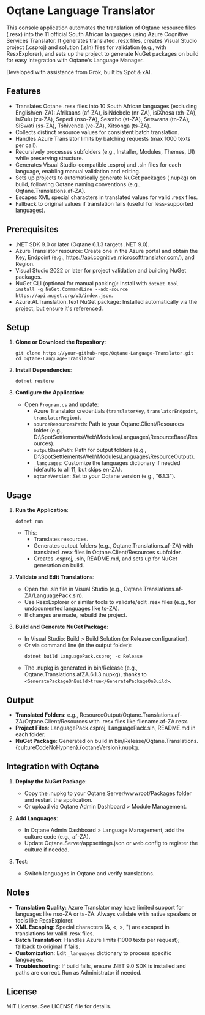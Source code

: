 # Oqtane Language Translator

This console application automates the translation of Oqtane resource files (.resx) into the 11 official South African languages using Azure Cognitive Services Translator. It generates translated .resx files, creates Visual Studio project (.csproj) and solution (.sln) files for validation (e.g., with ResxExplorer), and sets up the project to generate NuGet packages on build for easy integration with Oqtane's Language Manager.

Developed with assistance from Grok, built by Spot & xAI.

## Features
- Translates Oqtane .resx files into 10 South African languages (excluding English/en-ZA): Afrikaans (af-ZA), isiNdebele (nr-ZA), isiXhosa (xh-ZA), isiZulu (zu-ZA), Sepedi (nso-ZA), Sesotho (st-ZA), Setswana (tn-ZA), SiSwati (ss-ZA), Tshivenda (ve-ZA), Xitsonga (ts-ZA).
- Collects distinct resource values for consistent batch translation.
- Handles Azure Translator limits by batching requests (max 1000 texts per call).
- Recursively processes subfolders (e.g., Installer, Modules, Themes, UI) while preserving structure.
- Generates Visual Studio-compatible .csproj and .sln files for each language, enabling manual validation and editing.
- Sets up projects to automatically generate NuGet packages (.nupkg) on build, following Oqtane naming conventions (e.g., Oqtane.Translations.af-ZA).
- Escapes XML special characters in translated values for valid .resx files.
- Fallback to original values if translation fails (useful for less-supported languages).

## Prerequisites
- .NET SDK 9.0 or later (Oqtane 6.1.3 targets .NET 9.0).
- Azure Translator resource: Create one in the Azure portal and obtain the Key, Endpoint (e.g., https://api.cognitive.microsofttranslator.com/), and Region.
- Visual Studio 2022 or later for project validation and building NuGet packages.
- NuGet CLI (optional for manual packing): Install with `dotnet tool install -g NuGet.CommandLine --add-source https://api.nuget.org/v3/index.json`.
- Azure.AI.Translation.Text NuGet package: Installed automatically via the project, but ensure it's referenced.

## Setup
1. **Clone or Download the Repository**:
   ```
   git clone https://your-github-repo/Oqtane-Language-Translator.git
   cd Oqtane-Language-Translator
   ```

2. **Install Dependencies**:
   ```
   dotnet restore
   ```

3. **Configure the Application**:
   - Open `Program.cs` and update:
     - Azure Translator credentials (`translatorKey`, `translatorEndpoint`, `translatorRegion`).
     - `sourceResourcesPath`: Path to your Oqtane.Client/Resources folder (e.g., D:\SpotSettlements\Web\Modules\Languages\ResourceBase\Resources).
     - `outputBasePath`: Path for output folders (e.g., D:\SpotSettlements\Web\Modules\Languages\ResourceOutput).
     - `_languages`: Customize the languages dictionary if needed (defaults to all 11, but skips en-ZA).
     - `oqtaneVersion`: Set to your Oqtane version (e.g., "6.1.3").

## Usage
1. **Run the Application**:
   ```
   dotnet run
   ```
   - This:
     - Translates resources.
     - Generates output folders (e.g., Oqtane.Translations.af-ZA) with translated .resx files in Oqtane.Client/Resources subfolder.
     - Creates .csproj, .sln, README.md, and sets up for NuGet generation on build.

2. **Validate and Edit Translations**:
   - Open the .sln file in Visual Studio (e.g., Oqtane.Translations.af-ZA/LanguagePack.sln).
   - Use ResxExplorer or similar tools to validate/edit .resx files (e.g., for undocumented languages like ts-ZA).
   - If changes are made, rebuild the project.

3. **Build and Generate NuGet Package**:
   - In Visual Studio: Build > Build Solution (or Release configuration).
   - Or via command line (in the output folder):
     ```
     dotnet build LanguagePack.csproj -c Release
     ```
   - The .nupkg is generated in bin/Release (e.g., Oqtane.Translations.afZA.6.1.3.nupkg), thanks to `<GeneratePackageOnBuild>true</GeneratePackageOnBuild>`.

## Output
- **Translated Folders**: e.g., ResourceOutput/Oqtane.Translations.af-ZA/Oqtane.Client/Resources with .resx files like filename.af-ZA.resx.
- **Project Files**: LanguagePack.csproj, LanguagePack.sln, README.md in each folder.
- **NuGet Package**: Generated on build in bin/Release/Oqtane.Translations.{cultureCodeNoHyphen}.{oqtaneVersion}.nupkg.

## Integration with Oqtane
1. **Deploy the NuGet Package**:
   - Copy the .nupkg to your Oqtane.Server/wwwroot/Packages folder and restart the application.
   - Or upload via Oqtane Admin Dashboard > Module Management.

2. **Add Languages**:
   - In Oqtane Admin Dashboard > Language Management, add the culture code (e.g., af-ZA).
   - Update Oqtane.Server/appsettings.json or web.config to register the culture if needed.

3. **Test**:
   - Switch languages in Oqtane and verify translations.

## Notes
- **Translation Quality**: Azure Translator may have limited support for languages like nso-ZA or ts-ZA. Always validate with native speakers or tools like ResxExplorer.
- **XML Escaping**: Special characters (&, <, >, ") are escaped in translations for valid .resx files.
- **Batch Translation**: Handles Azure limits (1000 texts per request); fallback to original if fails.
- **Customization**: Edit `_languages` dictionary to process specific languages.
- **Troubleshooting**: If build fails, ensure .NET 9.0 SDK is installed and paths are correct. Run as Administrator if needed.

## License
MIT License. See LICENSE file for details.
